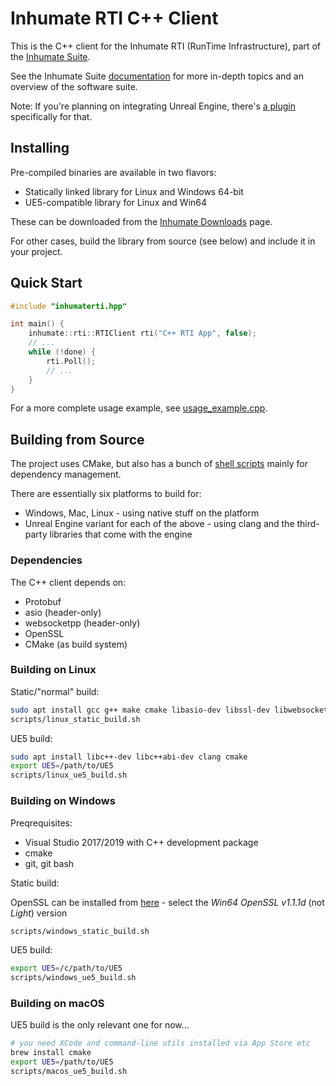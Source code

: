 # Inhumate RTI C++ Client

This is the C++ client for the Inhumate RTI
(RunTime Infrastructure), part of the [Inhumate Suite](https://inhumatesystems.com/products/suite/).

See the Inhumate Suite [documentation](https://docs.inhumatesystems.com/) for more in-depth topics and an overview of the software suite.

Note: If you're planning on integrating Unreal Engine,
there's [a plugin](https://docs.inhumatesystems.com/integrations/unreal/) specifically for that.

## Installing

Pre-compiled binaries are available in two flavors:
- Statically linked library for Linux and Windows 64-bit
- UE5-compatible library for Linux and Win64

These can be downloaded from the [Inhumate Downloads](https://get.inhumatesystems.com/) page.

For other cases, build the library from source (see below) and include it in your project.

## Quick Start

```c++
#include "inhumaterti.hpp"

int main() {
    inhumate::rti::RTIClient rti("C++ RTI App", false);
    // ...
    while (!done) {
        rti.Poll();
        // ...
    }
}
```

For a more complete usage example, see [usage_example.cpp](https://github.com/inhumatesystems/rti-client/blob/main/cpp/usage_example.cpp).

## Building from Source

The project uses CMake, but also has a bunch of [shell scripts](scripts/) mainly for dependency management.

There are essentially six platforms to build for:
- Windows, Mac, Linux - using native stuff on the platform
- Unreal Engine variant for each of the above - using clang and the third-party libraries that come with the engine

### Dependencies

The C++ client depends on:
- Protobuf
- asio (header-only)
- websocketpp (header-only)
- OpenSSL
- CMake (as build system)

### Building on Linux

Static/"normal" build:

```sh
sudo apt install gcc g++ make cmake libasio-dev libssl-dev libwebsocketpp-dev
scripts/linux_static_build.sh
```

UE5 build:

```sh
sudo apt install libc++-dev libc++abi-dev clang cmake
export UE5=/path/to/UE5
scripts/linux_ue5_build.sh
```

### Building on Windows

Preqrequisites:
- Visual Studio 2017/2019 with C++ development package
- cmake
- git, git bash

Static build:

OpenSSL can be installed from [here](https://slproweb.com/products/Win32OpenSSL.html) - select the _Win64 OpenSSL v1.1.1d_ (not _Light_) version

```sh
scripts/windows_static_build.sh
```

UE5 build:

```sh
export UE5=/c/path/to/UE5
scripts/windows_ue5_build.sh
```

### Building on macOS

UE5 build is the only relevant one for now...

```sh
# you need XCode and command-line utils installed via App Store etc
brew install cmake
export UE5=/path/to/UE5
scripts/macos_ue5_build.sh
```
